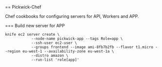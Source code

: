 == Pickwick-Chef

Chef cookbooks for configuring servers for API, Workers and APP.

=== Build new server for APP

```
knife ec2 server create \
            --node-name pickwick-app --tags Role=app \
            --ssh-user ec2-user \
            --groups frontend --image ami-8fb7b2fb --flavor t1.micro --region eu-west-1 --availability-zone eu-west-1a \
            --distro amazon \
            --run-list 'role[app]'
```